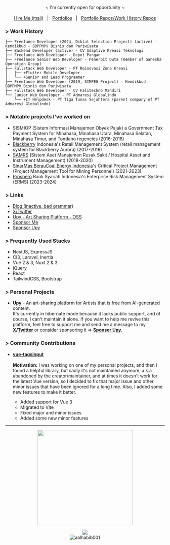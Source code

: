 <!-- <p align="center">
  <a target="_blank" href="https://nor1c.xyz">personal site</a> • 
  <a target="_blank" href="https://twitter.com/nor1c_">twitter</a> • 
  <a target="_blank" href="https://keybase.io/nor1c">keybase</a>
</p> -->

<!-- <p align="center">
  <img src="https://c.tenor.com/9KSO758KczwAAAAC/anime-welcome.gif">
</p> -->

<!-- Hi, I'm Fauzi, a web developer based in Asia. Currently, I'm working on an open-source platform for artists called ([Upy](https://github.com/upydotmoe)). We recognize that many popular platforms, such as Pixiv, DeviantArt, and Artstation, have left many artists disappointed by allowing AI-generated images on their platform. That's why we are here to offer an alternative that supports and encourages human creativity.

Unlike other platforms, Upy strictly prohibits AI-generated images. We are committed to upholding the value of human creativity and ensuring that artists can showcase their unique talents and abilities. Our mission is to provide a safe and inclusive space for artists to express themselves and connect with others in the community.

If you like what we do you can help us by [sponsoring](https://github.com/sponsors/upydotmoe) the project or you can also contribute to the project. Your sponsorship helps our project stay active and grow even better, every sponsorship means a lot to us.
-->

<!-- <a align="center" href="https://github.com/sponsors/upydotmoe"><b>Sponsor Us</b></a> -->

<!-- <a href="https://github.com/sponsors/upydotmoe"><img width="100%" src="https://user-images.githubusercontent.com/7555972/224881116-943a7695-7879-479e-8c81-3b15e9f111ee.png"></a> -->

<!-- <hr> -->

<p align="center">
  ~ I'm currently open for opportunity ~
  <br>
  <br><a href="mailto:workmail.fauzi@gmail.com">Hire Me (mail)</a> &nbsp; | &nbsp; <a href="https://github.com/nor1c/nor1c/raw/master/Ahmad%20Fauzi's%20Portfolio.pdf">Portfolios</a> &nbsp; | &nbsp; <a href="https://github.com/nor1c-work-archive">Portfolio Repos/Work History Repos</a>
</p>

<!-- <p align="center">
  <img src="https://github-profile-summary-cards.vercel.app/api/cards/profile-details?username=nor1c&theme=nord_dark" height="150">
  <br>
  <img src="https://github-profile-summary-cards.vercel.app/api/cards/repos-per-language?username=nor1c&theme=nord_dark" height="149" width="210">
  <img src="https://github-profile-summary-cards.vercel.app/api/cards/most-commit-language?username=nor1c&theme=nord_dark" height="149" width="210">
</p> -->


### > Work History
```
├── Freelance Developer (2024, Diklat Selection Project) (active) - Kemdikbud - BBPPMPV Bisnis dan Pariwisata
├── Backend Developer (active) - CV Adaptive Kreasi Teknologi
├── Freelance Web Developer - Depot Pangan
├── Freelance Senior Web Developer - Penerbit Duta (member of Ganesha Operation Group)
├── Fullstack Web Developer - PT Reinovasi Zona Kreasi
│   ├── +Flutter Mobile Developer
│   └── +Senior and Lead Programmer
├── Freelance Web Developer (2019, SIMPEG Project) - Kemdikbud - BBPPMPV Bisnis dan Pariwisata
├── Fullstack Web Developer - CV Falitechno Mandiri
└── Junior Web Developer - PT Admaresi Globalindo
    └── +IT Helpdesk - PT Tiga Tunas Sejahtera (parent company of PT Admaresi Globalindo)
```

### > Notable projects I've worked on

- SISMIOP (Sistem Informasi Manajemen Obyek Pajak) a Government Tax Payment System for Minahasa, Minahasa Utara, Minahasa Selatan, Minahasa Timur, and Tondano regencies (2016-2018)
- [Blackberry](https://www.blackberry.com/) Indonesia's Retail Management System (retail management system for Blackberry Aurora) (2017-2018)
- [SAMRS](https://samrs.cloud/) (Sistem Aset Manajemen Rusak Sakit / Hospital Asset and Instrument Management) (2018-2020)
- [SinarMas BerauCoal Energy Indonesia](https://www.beraucoalenergy.co.id/)'s Critical Project Management (Project Management Tool for Mining Personnel) (2021-2023)
- [Prospero](https://prosperosolutions.co.id/) Bank Syariah Indonesia's Enterprise Risk Management System (ERMS) (2023-2024)

### > Links
- <a href="https://nor1c.vercel.app">Blog (inactive, bad grammar)</a>
- <a href="https://x.com/nor1c_">X/Twitter</a>
- <a href="https://github.com/upydotmoe">Upy - Art Sharing Platform - OSS</a>
- <a href="https://github.com/sponsors/nor1c">Sponsor Me</a>
- <a href="https://github.com/sponsors/upydotmoe">Sponsor Upy</a>

### > Frequently Used Stacks
- NestJS, ExpressJS
- CI3, Laravel, Inertia
- Vue 2 & 3, Nuxt 2 & 3
- jQuery
- React
- TailwindCSS, Bootstrap

### > Personal Projects
- **[Upy](https://github.com/upydotmoe)** - An art-sharing platform for Artists that is free from AI-generated content.
  <br>It's currently in hibernate mode because it lacks public support, and of course, I can't maintain it alone. If you want to help me revive this platform, feel free to support me and send me a message to my **[X/Twitter](https://x.com/nor1c_)** or consider sponsoring it => **[Sponsor Upy](https://github.com/sponsors/upydotmoe)**.

### > Community Contributions
- **[vue-tagsinput](https://github.com/nor1c/vue-tagsinput)**
  <br><br>**Motivation:** I was working on one of my personal projects, and then I found a helpful library, but sadly it's not maintained anymore, a.k.a abandoned by the creator/maintainer, and at times it doesn't work for the latest Vue version, so I decided to fix that major issue and other minor issues that have been ignored for a long time. Also, I added some new features to make it better.
  
  - Added support for Vue 3
  - Migrated to Vite
  - Fixed major and minor issues
  - Added some new minor features

<hr>

<p align="center">
  <img src="https://wakatime.com/share/@norictech/fb139809-f1a5-437a-aebd-83464df376b1.svg" height="300" />
</p>
  
<p align="center">
  <img src="https://spotify-github-profile.vercel.app/api/view?uid=45yc0u5bhjldoswyfev2db2lb&cover_image=true&theme=novatorem">
  <br>
  <img src="https://komarev.com/ghpvc/?username=nor1c&label=Profile%20views&color=0e75b6&style=flat" alt="aalhabib001" />
</p>
